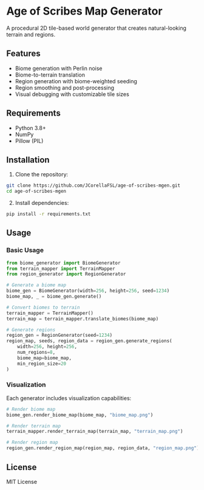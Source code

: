 # Age of Scribes Map Generator

A procedural 2D tile-based world generator that creates natural-looking terrain and regions.

## Features

- Biome generation with Perlin noise
- Biome-to-terrain translation
- Region generation with biome-weighted seeding
- Region smoothing and post-processing
- Visual debugging with customizable tile sizes

## Requirements

- Python 3.8+
- NumPy
- Pillow (PIL)

## Installation

1. Clone the repository:
```bash
git clone https://github.com/JCorellaFSL/age-of-scribes-mgen.git
cd age-of-scribes-mgen
```

2. Install dependencies:
```bash
pip install -r requirements.txt
```

## Usage

### Basic Usage

```python
from biome_generator import BiomeGenerator
from terrain_mapper import TerrainMapper
from region_generator import RegionGenerator

# Generate a biome map
biome_gen = BiomeGenerator(width=256, height=256, seed=1234)
biome_map, _ = biome_gen.generate()

# Convert biomes to terrain
terrain_mapper = TerrainMapper()
terrain_map = terrain_mapper.translate_biomes(biome_map)

# Generate regions
region_gen = RegionGenerator(seed=1234)
region_map, seeds, region_data = region_gen.generate_regions(
    width=256, height=256,
    num_regions=8,
    biome_map=biome_map,
    min_region_size=20
)
```

### Visualization

Each generator includes visualization capabilities:

```python
# Render biome map
biome_gen.render_biome_map(biome_map, "biome_map.png")

# Render terrain map
terrain_mapper.render_terrain_map(terrain_map, "terrain_map.png")

# Render region map
region_gen.render_region_map(region_map, region_data, "region_map.png")
```

## License

MIT License 